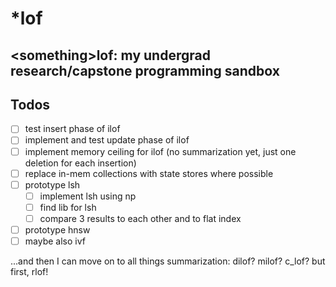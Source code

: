 # \*lof
\<something\>lof: my undergrad research/capstone programming sandbox
----------------
## Todos

- [ ] test insert phase of ilof
- [ ] implement and test update phase of ilof
- [ ] implement memory ceiling for ilof (no summarization yet, just one deletion for each insertion)
- [ ] replace in-mem collections with state stores where possible
- [ ] prototype lsh
  - [ ] implement lsh using np
  - [ ] find lib for lsh
  - [ ] compare 3 results to each other and to flat index
- [ ] prototype hnsw
- [ ] maybe also ivf

...and then I can move on to all things summarization: dilof? milof? c_lof? but first, rlof!
